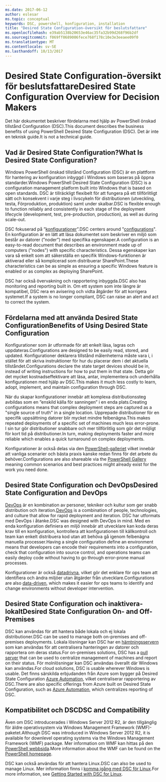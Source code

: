 ```yaml
---
ms.date: 2017-06-12
author: eslesar
ms.topic: conceptual
keywords: DSC, powershell, konfiguration, installation
title: "Desired State Configuration-översikt för beslutsfattare"
ms.openlocfilehash: e39ab5138b20653e46ac35fa32b99d268f96b2df
ms.sourcegitcommit: f069ff0689006fece768f178c10e3e3eeaee09f0
ms.translationtype: MT
ms.contentlocale: sv-SE
ms.lasthandoff: 10/13/2017
---
```

# <a name="desired-state-configuration-overview-for-decision-makers"></a><span data-ttu-id="46816-103">Desired State Configuration-översikt för beslutsfattare</span><span class="sxs-lookup"><span data-stu-id="46816-103">Desired State Configuration Overview for Decision Makers</span></span>

<span data-ttu-id="46816-104">Det här dokumentet beskriver fördelarna med hjälp av PowerShell önskad tillstånd Configuration (DSC).</span><span class="sxs-lookup"><span data-stu-id="46816-104">This document describes the business benefits of using PowerShell Desired State Configuration (DSC).</span></span> <span data-ttu-id="46816-105">Det är inte en teknisk guide.</span><span class="sxs-lookup"><span data-stu-id="46816-105">It is not a technical guide.</span></span>

## <a name="what-is-desired-state-configuration"></a><span data-ttu-id="46816-106">Vad är Desired State Configuration?</span><span class="sxs-lookup"><span data-stu-id="46816-106">What Is Desired State Configuration?</span></span>

<span data-ttu-id="46816-107">Windows PowerShell önskad tillstånd Configuration (DSC) är en plattform för hantering av konfiguration inbyggd i Windows som baseras på öppna standarder.</span><span class="sxs-lookup"><span data-stu-id="46816-107">Windows PowerShell Desired State Configuration (DSC) is a configuration management platform built into Windows that is based on open standards.</span></span> <span data-ttu-id="46816-108">DSC är tillräckligt flexibelt för att fungera på ett tillförlitligt sätt och konsekvent i varje steg i livscykeln för distributionen (utveckling, testa, Förproduktion, produktion) samt under skalbar.</span><span class="sxs-lookup"><span data-stu-id="46816-108">DSC is flexible enough to function reliably and consistently in each stage of the deployment lifecycle (development, test, pre-production, production), as well as during scale-out.</span></span> 

<span data-ttu-id="46816-109">DSC fokuserad på ”[konfigurationer](https://msdn.microsoft.com/en-us/powershell/dsc/configurations)”.</span><span class="sxs-lookup"><span data-stu-id="46816-109">DSC centers around "[configurations](https://msdn.microsoft.com/en-us/powershell/dsc/configurations)".</span></span>
<span data-ttu-id="46816-110">En konfiguration är en lätt att läsa dokumentet som beskriver en miljö som består av datorer (”noder”) med specifika egenskaper.</span><span class="sxs-lookup"><span data-stu-id="46816-110">A configuration is an easy-to-read document that describes an environment made up of computers ("nodes") with specific characteristics.</span></span> <span data-ttu-id="46816-111">Dessa egenskaper kan vara så enkelt som att säkerställa en specifik Windows-funktionen är aktiverad eller så komplicerad som distribuerar SharePoint.</span><span class="sxs-lookup"><span data-stu-id="46816-111">These characteristics can be as simple as ensuring a specific Windows feature is enabled or as complex as deploying SharePoint.</span></span> 

<span data-ttu-id="46816-112">DSC har också övervakning och rapportering inbyggda.</span><span class="sxs-lookup"><span data-stu-id="46816-112">DSC also has monitoring and reporting built in.</span></span> <span data-ttu-id="46816-113">Om ett system som inte längre är kompatibel, DSC rera en avisering och vidta åtgärder för att korrigera systemet.</span><span class="sxs-lookup"><span data-stu-id="46816-113">If a system is no longer compliant, DSC can raise an alert and act to correct the system.</span></span> 

## <a name="benefits-of-using-desired-state-configuration"></a><span data-ttu-id="46816-114">Fördelarna med att använda Desired State Configuration</span><span class="sxs-lookup"><span data-stu-id="46816-114">Benefits of Using Desired State Configuration</span></span>

<span data-ttu-id="46816-115">Konfigurationer som är utformade för att enkelt läsa, lagras och uppdateras.</span><span class="sxs-lookup"><span data-stu-id="46816-115">Configurations are designed to be easily read, stored, and updated.</span></span> <span data-ttu-id="46816-116">Konfigurationer deklarera tillstånd målenheterna måste vara i, i stället för att skriva instruktioner för hur du placerar dem i det aktuella tillståndet.</span><span class="sxs-lookup"><span data-stu-id="46816-116">Configurations declare the state target devices should be in, instead of writing instructions for how to put them in that state.</span></span> <span data-ttu-id="46816-117">Detta gör det mycket kostnadseffektivare att läsa, antar, implementera och underhålla konfigurationen med hjälp av DSC.</span><span class="sxs-lookup"><span data-stu-id="46816-117">This makes it much less costly to learn, adopt, implement, and maintain configuration through DSC.</span></span> 

<span data-ttu-id="46816-118">När du skapar konfigurationer innebär att komplexa distributionssteg avbildas som en ”enskild källa för sanningen” i en enda plats.</span><span class="sxs-lookup"><span data-stu-id="46816-118">Creating configurations means that complex deployment steps are captured as a "single source of truth" in a single location.</span></span> <span data-ttu-id="46816-119">Upprepade distributioner för en specifik uppsättning datorer blir mycket mindre felbenägna.</span><span class="sxs-lookup"><span data-stu-id="46816-119">This makes repeated deployments of a specific set of machines much less error-prone.</span></span> <span data-ttu-id="46816-120">I sin tur gör distributioner snabbare och mer tillförlitlig som gör det möjligt för kort tid på distributioner.</span><span class="sxs-lookup"><span data-stu-id="46816-120">In turn, making deployments faster and more reliable which enables a quick turnaround on complex deployments.</span></span>

<span data-ttu-id="46816-121">Konfigurationer är också delas via den [PowerShell-galleriet](https://powershellgallery.com) vilket innebär att vanliga scenarier och bästa praxis kanske redan finns för det arbete du behöver.</span><span class="sxs-lookup"><span data-stu-id="46816-121">Configurations are also shareable via the [PowerShell Gallery](https://powershellgallery.com) meaning common scenarios and best practices might already exist for the work you need done.</span></span>


## <a name="desired-state-configuration-and-devops"></a><span data-ttu-id="46816-122">Desired State Configuration och DevOps</span><span class="sxs-lookup"><span data-stu-id="46816-122">Desired State Configuration and DevOps</span></span>

<span data-ttu-id="46816-123">[DevOps](http://blogs.technet.com/b/ashleymcglone/archive/2015/11/20/devops-for-n00bs-ie-windows-people.aspx) är en kombination av personer, tekniker och kultur som ger snabb distribution och iteration.</span><span class="sxs-lookup"><span data-stu-id="46816-123">[DevOps](http://blogs.technet.com/b/ashleymcglone/archive/2015/11/20/devops-for-n00bs-ie-windows-people.aspx) is a combination of people, technologies, and culture that allow for rapid deployment and iteration.</span></span> <span data-ttu-id="46816-124">DSC har utformats med DevOps i åtanke.</span><span class="sxs-lookup"><span data-stu-id="46816-124">DSC was designed with DevOps in mind.</span></span> <span data-ttu-id="46816-125">Med en enda konfiguration definiera en miljö innebär att utvecklare kan koda deras krav till en konfiguration, kontrollera att konfigurationen till källkontroll och team kan enkelt distribuera kod utan att behöva gå igenom felbenägna manuella processer.</span><span class="sxs-lookup"><span data-stu-id="46816-125">Having a single configuration define an environment means that developers can encode their requirements into a configuration, check that configuration into source control, and operations teams can easily deploy code without having to go through error-prone manual processes.</span></span> 

<span data-ttu-id="46816-126">Konfigurationer är också [datadrivna](https://msdn.microsoft.com/en-us/powershell/dsc/configdata), vilket gör det enklare för ops team att identifiera och ändra miljöer utan åtgärder från utvecklare.</span><span class="sxs-lookup"><span data-stu-id="46816-126">Configurations are also [data-driven](https://msdn.microsoft.com/en-us/powershell/dsc/configdata), which makes it easier for ops teams to identify and change environments without developer intervention.</span></span> 

## <a name="desired-state-configuration-on--and-off-premises"></a><span data-ttu-id="46816-127">Desired State Configuration och inaktivera-lokalt</span><span class="sxs-lookup"><span data-stu-id="46816-127">Desired State Configuration On- and Off-Premises</span></span>

<span data-ttu-id="46816-128">DSC kan användas för att hantera både lokala och ej lokala distributioner.</span><span class="sxs-lookup"><span data-stu-id="46816-128">DSC can be used to manage both on-premises and off-premises deployments.</span></span> <span data-ttu-id="46816-129">Lokala lösningar kan DSC har en [hämtningsservern](https://msdn.microsoft.com/en-us/powershell/dsc/pullserver) som kan användas för att centralisera hanteringen av datorer och rapportera om deras status.</span><span class="sxs-lookup"><span data-stu-id="46816-129">For on-premises solutions, DSC has a [pull server](https://msdn.microsoft.com/en-us/powershell/dsc/pullserver) that can be used to centralize management of machines and report on their status.</span></span> <span data-ttu-id="46816-130">För molnlösningar kan DSC användas överallt där Windows kan användas.</span><span class="sxs-lookup"><span data-stu-id="46816-130">For cloud solutions, DSC is usable wherever Windows is usable.</span></span> <span data-ttu-id="46816-131">Det finns särskilda erbjudanden från Azure som bygger på Desired State Configuration [Azure Automation](https://azure.microsoft.com/en-us/documentation/services/automation/), vilket centraliserar rapportering av DSC.</span><span class="sxs-lookup"><span data-stu-id="46816-131">There are also specific offerings from Azure built on Desired State Configuration, such as [Azure Automation](https://azure.microsoft.com/en-us/documentation/services/automation/), which centralizes reporting of DSC.</span></span> 

## <a name="dsc-and-compatibility"></a><span data-ttu-id="46816-132">Kompatibilitet och DSC</span><span class="sxs-lookup"><span data-stu-id="46816-132">DSC and Compatibility</span></span>

<span data-ttu-id="46816-133">Även om DSC introducerades i Windows Server 2012 R2, är den tillgänglig för äldre operativsystem via Windows Management Framework (WMF)-paketet.</span><span class="sxs-lookup"><span data-stu-id="46816-133">Although DSC was introduced in Windows Server 2012 R2, it is available for downlevel operating systems via the Windows Management Framework (WMF) package.</span></span> <span data-ttu-id="46816-134">Mer information om WMF kan hittas på den [PowerShell webbsida](https://msdn.microsoft.com/en-us/powershell/).</span><span class="sxs-lookup"><span data-stu-id="46816-134">More information about the WMF can be found on the [PowerShell homepage](https://msdn.microsoft.com/en-us/powershell/).</span></span> 

<span data-ttu-id="46816-135">DSC kan också användas för att hantera Linux.</span><span class="sxs-lookup"><span data-stu-id="46816-135">DSC can also be used to manage Linux.</span></span> <span data-ttu-id="46816-136">Mer information finns i [komma igång med DSC för Linux](https://msdn.microsoft.com/en-us/powershell/dsc/lnxgettingstarted).</span><span class="sxs-lookup"><span data-stu-id="46816-136">For more information, see [Getting Started with DSC for Linux](https://msdn.microsoft.com/en-us/powershell/dsc/lnxgettingstarted).</span></span>

